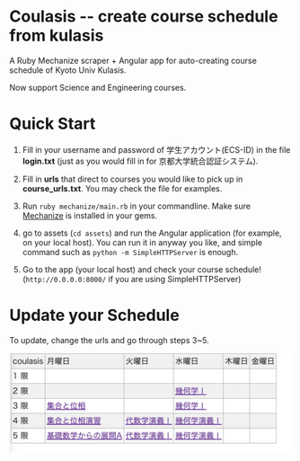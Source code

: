 # Coulasis -- create course schedule from kulasis

A Ruby Mechanize scraper + Angular app for auto-creating course schedule of Kyoto Univ Kulasis. 

Now support Science and Engineering courses.

# Quick Start

1. Fill in your username and password of 学生アカウント(ECS-ID) in the file **login.txt** (just as you would fill in for 京都大学統合認証システム).

2. Fill in **urls** that direct to courses you would like to pick up in **course\_urls.txt**. You may check the file for examples.

3. Run `ruby mechanize/main.rb` in your commandline. Make sure [Mechanize](https://rubygems.org/gems/mechanize/versions/2.7.5) is installed in your gems. 

4. go to assets (`cd assets`) and run the Angular application (for example, on your local host). You can run it in anyway you like, and simple command such as `python -m SimpleHTTPServer` is enough.

5. Go to the app (your local host) and check your course schedule! (`http://0.0.0.0:8000/` if you are using SimpleHTTPServer)

# Update your Schedule

To update, change the urls and go through steps 3~5.

![Schedule Sample](https://raw.githubusercontent.com/hanezu/coulasis/master/img/example_course_schedule.jpeg)
